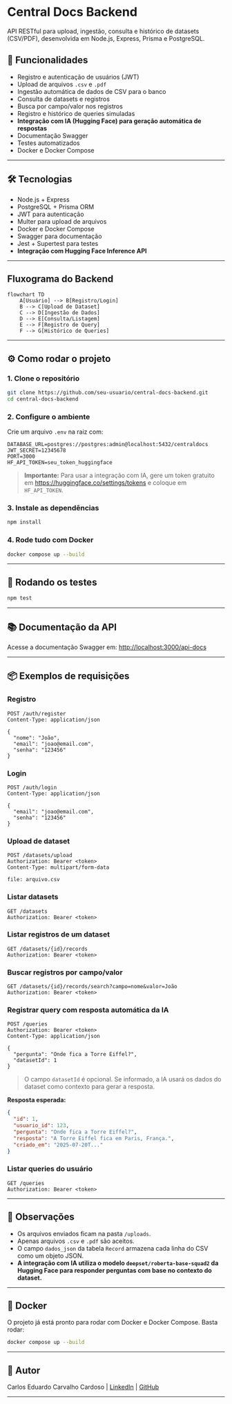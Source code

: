 # Central Docs Backend

API RESTful para upload, ingestão, consulta e histórico de datasets (CSV/PDF), desenvolvida em Node.js, Express, Prisma e PostgreSQL.

## 🚀 Funcionalidades

- Registro e autenticação de usuários (JWT)
- Upload de arquivos `.csv` e `.pdf`
- Ingestão automática de dados de CSV para o banco
- Consulta de datasets e registros
- Busca por campo/valor nos registros
- Registro e histórico de queries simuladas
- **Integração com IA (Hugging Face) para geração automática de respostas**
- Documentação Swagger
- Testes automatizados
- Docker e Docker Compose

---

## 🛠️ Tecnologias

- Node.js + Express
- PostgreSQL + Prisma ORM
- JWT para autenticação
- Multer para upload de arquivos
- Docker e Docker Compose
- Swagger para documentação
- Jest + Supertest para testes
- **Integração com Hugging Face Inference API**

---

## Fluxograma do Backend

```mermaid
flowchart TD
    A[Usuário] --> B[Registro/Login]
    B --> C[Upload de Dataset]
    C --> D[Ingestão de Dados]
    D --> E[Consulta/Listagem]
    E --> F[Registro de Query]
    F --> G[Histórico de Queries]
```

---

## ⚙️ Como rodar o projeto

### 1. Clone o repositório

```bash
git clone https://github.com/seu-usuario/central-docs-backend.git
cd central-docs-backend
```

### 2. Configure o ambiente

Crie um arquivo `.env` na raiz com:

```
DATABASE_URL=postgres://postgres:admin@localhost:5432/centraldocs
JWT_SECRET=12345678
PORT=3000
HF_API_TOKEN=seu_token_huggingface
```

> **Importante:** Para usar a integração com IA, gere um token gratuito em https://huggingface.co/settings/tokens e coloque em `HF_API_TOKEN`.

### 3. Instale as dependências

```bash
npm install
```

### 4. Rode tudo com Docker

```bash
docker compose up --build
```

---

## 🧪 Rodando os testes

```bash
npm test
```

---

## 📚 Documentação da API

Acesse a documentação Swagger em:
[http://localhost:3000/api-docs](http://localhost:3000/api-docs)

---

## 📦 Exemplos de requisições

### Registro

```http
POST /auth/register
Content-Type: application/json

{
  "nome": "João",
  "email": "joao@email.com",
  "senha": "123456"
}
```

### Login

```http
POST /auth/login
Content-Type: application/json

{
  "email": "joao@email.com",
  "senha": "123456"
}
```

### Upload de dataset

```http
POST /datasets/upload
Authorization: Bearer <token>
Content-Type: multipart/form-data

file: arquivo.csv
```

### Listar datasets

```http
GET /datasets
Authorization: Bearer <token>
```

### Listar registros de um dataset

```http
GET /datasets/{id}/records
Authorization: Bearer <token>
```

### Buscar registros por campo/valor

```http
GET /datasets/{id}/records/search?campo=nome&valor=João
Authorization: Bearer <token>
```

### **Registrar query com resposta automática da IA**

```http
POST /queries
Authorization: Bearer <token>
Content-Type: application/json

{
  "pergunta": "Onde fica a Torre Eiffel?",
  "datasetId": 1
}
```
> O campo `datasetId` é opcional. Se informado, a IA usará os dados do dataset como contexto para gerar a resposta.

**Resposta esperada:**
```json
{
  "id": 1,
  "usuario_id": 123,
  "pergunta": "Onde fica a Torre Eiffel?",
  "resposta": "A Torre Eiffel fica em Paris, França.",
  "criado_em": "2025-07-20T..."
}
```

### Listar queries do usuário

```http
GET /queries
Authorization: Bearer <token>
```

---

## 📝 Observações

- Os arquivos enviados ficam na pasta `/uploads`.
- Apenas arquivos `.csv` e `.pdf` são aceitos.
- O campo `dados_json` da tabela `Record` armazena cada linha do CSV como um objeto JSON.
- **A integração com IA utiliza o modelo `deepset/roberta-base-squad2` da Hugging Face para responder perguntas com base no contexto do dataset.**

---

## 🐳 Docker

O projeto já está pronto para rodar com Docker e Docker Compose.
Basta rodar:

```bash
docker compose up --build
```

---

## 👤 Autor

Carlos Eduardo Carvalho Cardoso |
[LinkedIn](https://www.linkedin.com/in/c-eduardocarvalho/) |
[GitHub](https://github.com/datdudu)

---